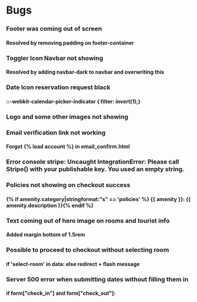# Bugs

### Footer was coming out of screen
#### Resolved by removing padding on footer-container

### Toggler Icon Navbar not showing
#### Resolved by adding navbar-dark to navbar and overwriting this

### Date Icon reservation request black
#### ::-webkit-calendar-picker-indicator { filter: invert(1);}

### Logo and some other images not showing


### Email verification link not working
#### Forgot {% load account %} in email_confirm.html

### Error console stripe: Uncaught IntegrationError: Please call Stripe() with your publishable key. You used an empty string.


### Policies not showing on checkout success
#### {% if amenity.category|stringformat:"s" == 'policies' %} <span class="d-block"> {{ amenity }}: {{ amenity.description }}</span>{% endif %}

### Text coming out of hero image on rooms and tourist info
#### Added margin bottom of 1.5rem

### Possible to proceed to checkout without selecting room
#### if 'select-room' in data: else redirect + flash message

### Server 500 error when submitting dates without filling them in
#### if form["check_in"] and form["check_out"]: